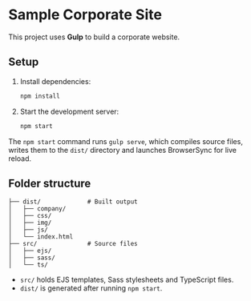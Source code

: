 # Sample Corporate Site

This project uses **Gulp** to build a corporate website.

## Setup

1. Install dependencies:
   ```bash
   npm install
   ```
2. Start the development server:
   ```bash
   npm start
   ```

The `npm start` command runs `gulp serve`, which compiles source files, writes them to the `dist/` directory and launches BrowserSync for live reload.

## Folder structure

```
├── dist/             # Built output
│   ├── company/
│   ├── css/
│   ├── img/
│   ├── js/
│   └── index.html
├── src/              # Source files
│   ├── ejs/
│   ├── sass/
│   └── ts/
```

- `src/` holds EJS templates, Sass stylesheets and TypeScript files.
- `dist/` is generated after running `npm start`.
